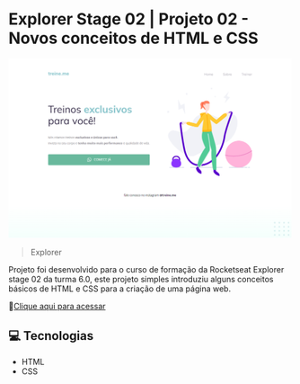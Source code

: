 # Explorer Stage 02 | Projeto 02 - Novos conceitos de HTML e CSS

![preview](images/preview.png)

> Explorer

Projeto foi desenvolvido para o curso de formação da Rocketseat Explorer stage 02 da turma 6.0, este projeto simples introduziu alguns conceitos básicos de HTML e CSS para a criação de uma página web.

🔗[Clique aqui para acessar](https://felipepleao.github.io/explorer-stage2-pj2/)

## 💻 Tecnologias

- HTML
- CSS
